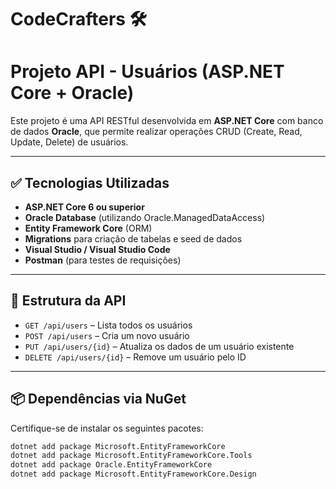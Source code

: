 # CodeCrafters 🛠

# Projeto API - Usuários (ASP.NET Core + Oracle)

Este projeto é uma API RESTful desenvolvida em **ASP.NET Core** com banco de dados **Oracle**, que permite realizar operações CRUD (Create, Read, Update, Delete) de usuários.

---

## ✅ Tecnologias Utilizadas

- **ASP.NET Core 6 ou superior**
- **Oracle Database** (utilizando Oracle.ManagedDataAccess)
- **Entity Framework Core** (ORM)
- **Migrations** para criação de tabelas e seed de dados
- **Visual Studio / Visual Studio Code**
- **Postman** (para testes de requisições)

---

## 📁 Estrutura da API

- `GET /api/users` – Lista todos os usuários
- `POST /api/users` – Cria um novo usuário
- `PUT /api/users/{id}` – Atualiza os dados de um usuário existente
- `DELETE /api/users/{id}` – Remove um usuário pelo ID

---

## 📦 Dependências via NuGet

Certifique-se de instalar os seguintes pacotes:

```bash
dotnet add package Microsoft.EntityFrameworkCore
dotnet add package Microsoft.EntityFrameworkCore.Tools
dotnet add package Oracle.EntityFrameworkCore
dotnet add package Microsoft.EntityFrameworkCore.Design
